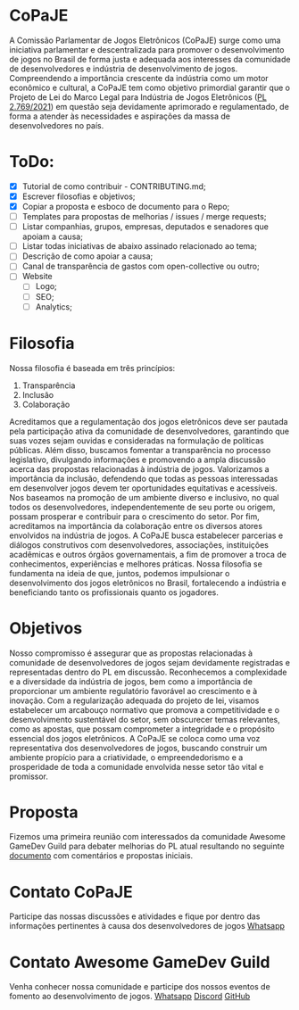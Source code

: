 # CoPaJE
A Comissão Parlamentar de Jogos Eletrônicos (CoPaJE) surge como uma iniciativa parlamentar e descentralizada para promover o desenvolvimento de jogos no Brasil de forma justa e adequada aos interesses da comunidade de desenvolvedores e indústria de desenvolvimento de jogos. Compreendendo a importância crescente da indústria como um motor econômico e cultural, a CoPaJE tem como objetivo primordial garantir que o Projeto de Lei do Marco Legal para Indústria de Jogos Eletrônicos ([PL 2.769/2021](https://legis.senado.leg.br/sdleg-getter/documento?dm=9206085&ts=1687468895929&disposition=inline&_gl=1*158e4q9*_ga*MTg4NDAyNjc0Ni4xNjgzMTUxODU1*_ga_CW3ZH25XMK*MTY4NzUyMzczMi41LjAuMTY4NzUyMzczMi4wLjAuMA..)) em questão seja devidamente aprimorado e regulamentado, de forma a atender às necessidades e aspirações da massa de desenvolvedores no país.

# ToDo:
- [X] Tutorial de como contribuir - CONTRIBUTING.md;
- [X] Escrever filosofias e objetivos;
- [X] Copiar a proposta e esboco de documento para o Repo;
- [ ] Templates para propostas de melhorias / issues / merge requests;
- [ ] Listar companhias, grupos, empresas, deputados e senadores que apoiam a causa;
- [ ] Listar todas iniciativas de abaixo assinado relacionado ao tema;
- [ ] Descrição de como apoiar a causa;
- [ ] Canal de transparência de gastos com open-collective ou outro;
- [ ] Website 
    - [ ] Logo;
    - [ ] SEO;
    - [ ] Analytics;

# Filosofia
Nossa filosofia é baseada em três princípios:
1. Transparência
2. Inclusão
3. Colaboração

Acreditamos que a regulamentação dos jogos eletrônicos deve ser pautada pela participação ativa da comunidade de desenvolvedores, garantindo que suas vozes sejam ouvidas e consideradas na formulação de políticas públicas. Além disso, buscamos fomentar a transparência no processo legislativo, divulgando informações e promovendo a ampla discussão acerca das propostas relacionadas à indústria de jogos.
Valorizamos a importância da inclusão, defendendo que todas as pessoas interessadas em desenvolver jogos devem ter oportunidades equitativas e acessíveis. Nos baseamos na promoção de um ambiente diverso e inclusivo, no qual todos os desenvolvedores, independentemente de seu porte ou origem, possam prosperar e contribuir para o crescimento do setor.
Por fim, acreditamos na importância da colaboração entre os diversos atores envolvidos na indústria de jogos. A CoPaJE busca estabelecer parcerias e diálogos construtivos com desenvolvedores, associações, instituições acadêmicas e outros órgãos governamentais, a fim de promover a troca de conhecimentos, experiências e melhores práticas. Nossa filosofia se fundamenta na ideia de que, juntos, podemos impulsionar o desenvolvimento dos jogos eletrônicos no Brasil, fortalecendo a indústria e beneficiando tanto os profissionais quanto os jogadores.

# Objetivos
Nosso compromisso é assegurar que as propostas relacionadas à comunidade de desenvolvedores de jogos sejam devidamente registradas e representadas dentro do PL em discussão. Reconhecemos a complexidade e a diversidade da indústria de jogos, bem como a importância de proporcionar um ambiente regulatório favorável ao crescimento e à inovação. Com a regularização adequada do projeto de lei, visamos estabelecer um arcabouço normativo que promova a competitividade e o desenvolvimento sustentável do setor, sem obscurecer temas relevantes, como as apostas, que possam comprometer a integridade e o propósito essencial dos jogos eletrônicos. A CoPaJE se coloca como uma voz representativa dos desenvolvedores de jogos, buscando construir um ambiente propício para a criatividade, o empreendedorismo e a prosperidade de toda a comunidade envolvida nesse setor tão vital e promissor.

# Proposta
Fizemos uma primeira reunião com interessados da comunidade Awesome GameDev Guild para debater melhorias do PL atual resultando no seguinte [documento](https://docs.google.com/document/d/1V157AgMszqE5QwwmUuUApD4KnSLUSZdUjIOODaHzcsY/edit) com comentários e propostas iniciais.

# Contato CoPaJE
Participe das nossas discussões e atividades e fique por dentro das informações pertinentes à causa dos desenvolvedores de jogos
[Whatsapp](https://chat.whatsapp.com/LELghAO8waM7yExBIvMB8p)

# Contato Awesome GameDev Guild
Venha conhecer nossa comunidade e participe dos nossos eventos de fomento ao desenvolvimento de jogos. 
[Whatsapp](https://chat.whatsapp.com/CAboWKtosP673f9EkzxKNb)
[Discord](https://discord.gg/VzFeBXGeFv)
[GitHub](https://github.com/InfiniBrains/Awesome-GameDev-Resources/issues)
